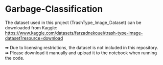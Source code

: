 # Garbage-Classification
The dataset used in this project (TrashType_Image_Dataset) can be downloaded from Kaggle:  
https://www.kaggle.com/datasets/farzadnekouei/trash-type-image-dataset?resource=download

➡ Due to licensing restrictions, the dataset is not included in this repository.  
➡ Please download it manually and upload it to the notebook when running the code.
